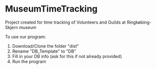 # MuseumTimeTracking
Project created for time tracking of Volunteers and Guilds at Ringkøbing-Skjern museum

To use our program:

1. Download/Clone the folder "dist"
2. Rename "DB_Template" to "DB"
3. Fill in your DB info (ask for this if not already provided)
4. Run the program
